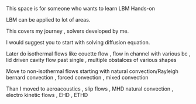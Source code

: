 This space is for someone who wants to learn LBM Hands-on

LBM can be applied to lot of areas.

This covers my journey , solvers developed by me.

I would suggest you to start with solving diffusion equation.

Later do isothermal flows like couette flow , flow in channel with various bc , lid driven cavity
flow past single , multiple obstalces of various shapes

Move to non-isothermal flows starting with natural convection/Rayleigh bernard convection , forced convection , mixed convection

Than I moved to aeroacoustics , slip flows , MHD natural convection , electro kinetic flows , EHD , ETHD
